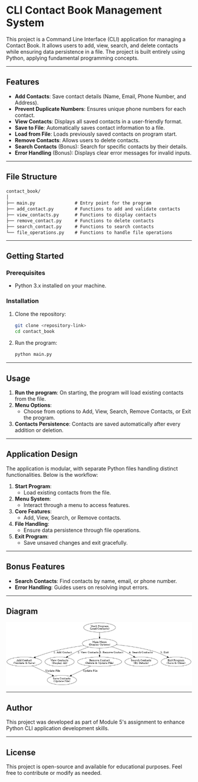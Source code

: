 
# CLI Contact Book Management System

This project is a Command Line Interface (CLI) application for managing a Contact Book. It allows users to add, view, search, and delete contacts while ensuring data persistence in a file. The project is built entirely using Python, applying fundamental programming concepts.

---

## Features
- **Add Contacts**: Save contact details (Name, Email, Phone Number, and Address).
- **Prevent Duplicate Numbers**: Ensures unique phone numbers for each contact.
- **View Contacts**: Displays all saved contacts in a user-friendly format.
- **Save to File**: Automatically saves contact information to a file.
- **Load from File**: Loads previously saved contacts on program start.
- **Remove Contacts**: Allows users to delete contacts.
- **Search Contacts** (Bonus): Search for specific contacts by their details.
- **Error Handling** (Bonus): Displays clear error messages for invalid inputs.

---

## File Structure
```
contact_book/
│
├── main.py               # Entry point for the program
├── add_contact.py        # Functions to add and validate contacts
├── view_contacts.py      # Functions to display contacts
├── remove_contact.py     # Functions to delete contacts
├── search_contact.py     # Functions to search contacts
└── file_operations.py    # Functions to handle file operations
```

---

## Getting Started

### Prerequisites
- Python 3.x installed on your machine.

### Installation
1. Clone the repository:
   ```bash
   git clone <repository-link>
   cd contact_book
   ```

2. Run the program:
   ```bash
   python main.py
   ```

---

## Usage
1. **Run the program**:
   On starting, the program will load existing contacts from the file.
2. **Menu Options**:
   - Choose from options to Add, View, Search, Remove Contacts, or Exit the program.
3. **Contacts Persistence**:
   Contacts are saved automatically after every addition or deletion.

---

## Application Design
The application is modular, with separate Python files handling distinct functionalities. Below is the workflow:

1. **Start Program**:
   - Load existing contacts from the file.
2. **Menu System**:
   - Interact through a menu to access features.
3. **Core Features**:
   - Add, View, Search, or Remove contacts.
4. **File Handling**:
   - Ensure data persistence through file operations.
5. **Exit Program**:
   - Save unsaved changes and exit gracefully.

---

## Bonus Features
- **Search Contacts**: Find contacts by name, email, or phone number.
- **Error Handling**: Guides users on resolving input errors.

---

## Diagram
![Application Design](Contact_Book_Management_Diagram.png)

---

## Author
This project was developed as part of Module 5's assignment to enhance Python CLI application development skills.

---

## License
This project is open-source and available for educational purposes. Feel free to contribute or modify as needed.
